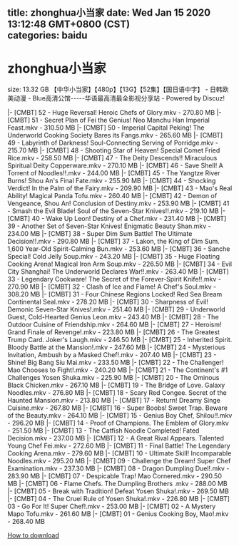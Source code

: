 
title: zhonghua小当家
date: Wed Jan 15 2020 13:12:48 GMT+0800 (CST)    
categories: baidu
---

# zhonghua小当家
size: 13.32 GB
 【中华小当家】【480p】【13G】【52集】【国日语中字】 - 日韩欧美动漫 - Blue高清公馆-----华语最高清最全影视分享站 - Powered by Discuz!
 
|- [CMBT] 52 - Huge Reversal!  Heroic Chefs of Glory.mkv - 270.80 MB
|- [CMBT] 51 - Secret Plan of Fei the Genius!  Neo Manchu Han Imperial Feast.mkv - 310.50 MB
|- [CMBT] 50 - Imperial Capital Peking!  The Underworld Cooking Society Bares its Fangs.mkv - 265.60 MB
|- [CMBT] 49 - Labyrinth of Darkness!  Soul-Connecting Serving of Porridge.mkv - 215.70 MB
|- [CMBT] 48 - Shooting Star of Heaven!  Special Comet Fried Rice.mkv - 258.50 MB
|- [CMBT] 47 - The Deity Descends!!  Miraculous Spiritual Deity Copperware.mkv - 270.10 MB
|- [CMBT] 46 - Save Shell!  A Torrent of Noodles!!.mkv - 244.00 MB
|- [CMBT] 45 - The Yangtze River Burns!  Shou An's Final Fate.mkv - 255.90 MB
|- [CMBT] 44 - Shocking Verdict!  In the Palm of the Fairy.mkv - 209.90 MB
|- [CMBT] 43 - Mao's Real Ability!  Magical Panda Tofu.mkv - 260.40 MB
|- [CMBT] 42 - Demon of Vengeance, Shou An!  Conclusion of Destiny.mkv - 253.90 MB
|- [CMBT] 41 - Smash the Evil Blade!  Soul of the Seven-Star Knives!!.mkv - 219.10 MB
|- [CMBT] 40 - Wake Up Leon!  Destiny of a Chef.mkv - 231.40 MB
|- [CMBT] 39 - Another Set of Seven-Star Knives!  Enigmatic Beauty Shan.mkv - 234.00 MB
|- [CMBT] 38 - Super Dim Sum Battle!  The Ultimate Decision!!.mkv - 290.80 MB
|- [CMBT] 37 - Lakon, the King of Dim Sum.  1,600 Year-Old Spirit-Calming Bun.mkv - 253.60 MB
|- [CMBT] 36 - Sanche Special!  Cold Jelly Soup.mkv - 243.20 MB
|- [CMBT] 35 - Huge Floating Cooking Arena!  Magical Iron Arm Soup.mkv - 226.50 MB
|- [CMBT] 34 - Evil City Shanghai!  The Underworld Declares War!!.mkv - 263.40 MB
|- [CMBT] 33 - Legendary Cookware! The Secret of the Forever-Spirit Knife!!.mkv - 270.90 MB
|- [CMBT] 32 - Clash of Ice and Flame!  A Chef's Soul.mkv - 308.20 MB
|- [CMBT] 31 - Four Chinese Regions Locked!  Red Sea Bream Continental Seal.mkv - 278.20 MB
|- [CMBT] 30 - Sharpness of Evil!  Demonic Seven-Star Knives!.mkv - 251.40 MB
|- [CMBT] 29 - Underworld Guest, Cold-Hearted Genius Leon.mkv - 243.40 MB
|- [CMBT] 28 - The Outdoor Cuisine of Friendship.mkv - 264.60 MB
|- [CMBT] 27 - Heroism!  Grand Finale of Revenge!.mkv - 223.80 MB
|- [CMBT] 26 - The Greatest Trump Card.  Joker's Laugh.mkv - 246.50 MB
|- [CMBT] 25 - Inherited Spirit.  Bloody Battle at the Mansion!.mkv - 247.60 MB
|- [CMBT] 24 - Mysterious Invitation, Ambush by a Masked Chef!.mkv - 207.40 MB
|- [CMBT] 23 - Shine!  Big Bang Siu Mai.mkv - 233.50 MB
|- [CMBT] 22 - The Challenger!  Mao Chooses to Fight!.mkv - 240.20 MB
|- [CMBT] 21 - The Continent's #1 Challenges Yosen Shuka.mkv - 225.90 MB
|- [CMBT] 20 - The Ominous Black Chicken.mkv - 267.10 MB
|- [CMBT] 19 - The Bridge of Love.  Galaxy Noodles.mkv - 276.80 MB
|- [CMBT] 18 - Scary Red Congee.  Secret of the Haunted Mansion.mkv - 213.80 MB
|- [CMBT] 17 - Return! Dreamy Singe Cuisine.mkv - 267.80 MB
|- [CMBT] 16 - Super Boobs!  Sweet Trap.  Beware of the Beauty.mkv - 264.10 MB
|- [CMBT] 15 - Genius Boy Chef, Shilou!!.mkv - 296.20 MB
|- [CMBT] 14 - Proof of Champions.  The Emblem of Glory.mkv - 251.50 MB
|- [CMBT] 13 - The Catfish Noodle Completed!  Fated Decision.mkv - 237.00 MB
|- [CMBT] 12 - A Great Rival Appears.  Talented Young Chef Fei.mkv - 272.60 MB
|- [CMBT] 11 - Final Battle!  The Legendary Cooking Arena.mkv - 279.60 MB
|- [CMBT] 10 - Ultimate Skill!  Incomparable Noodles.mkv - 295.20 MB
|- [CMBT] 09 - Challenge the Dream!  Super Chef Examination.mkv - 237.30 MB
|- [CMBT] 08 - Dragon Dumpling Duel!.mkv - 283.90 MB
|- [CMBT] 07 - Despicable Trap! Mao Cornered.mkv - 290.50 MB
|- [CMBT] 06 - Flame Chefs.  The Dumpling Brothers .mkv - 288.00 MB
|- [CMBT] 05 - Break with Tradition!  Defeat Yosen Shuka!.mkv - 269.50 MB
|- [CMBT] 04 - The Cruel Rule of Yosen Shuka!.mkv - 226.80 MB
|- [CMBT] 03 - Go For It! Super Chef!.mkv - 253.00 MB
|- [CMBT] 02 - A Mystery Mapo Tofu.mkv - 261.60 MB
|- [CMBT] 01 - Genius Cooking Boy, Mao!.mkv - 268.40 MB

[How to download](https://bpcam.bemobtrk.com/go/2ceec3aa-1ca2-46d6-b9ff-aaa5c184517c?jno=302)